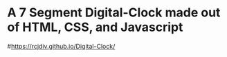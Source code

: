# A 7 Segment Digital-Clock made out of HTML, CSS, and Javascript
#https://rcjdiv.github.io/Digital-Clock/

